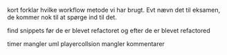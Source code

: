 kort forklar hvilke workflow metode vi har brugt. Evt nævn det til eksamen, de kommer nok til at spørge ind til det. 

find snippets før de er blevet refactoret og efter de er blevet refactored

timer mangler uml
playercollsion mangler kommentarer